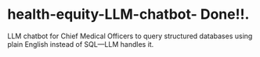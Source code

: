 # health-equity-LLM-chatbot- Done!!.
LLM chatbot for Chief Medical Officers to query structured databases using plain English instead of SQL—LLM handles it.
